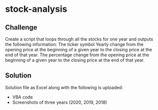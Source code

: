 # stock-analysis
## Challenge
Create a script that loops through all the stocks for one year and outputs the following information:
The ticker symbol
Yearly change from the opening price at the beginning of a given year to the closing price at the end of that year.
The percentage change from the opening price at the beginning of a given year to the closing price at the end of that year.
## Solution
Solution file as Excel along with the following is uploaded:
- VBA code
- Screenshots of three years (2020, 2019, 2018)
